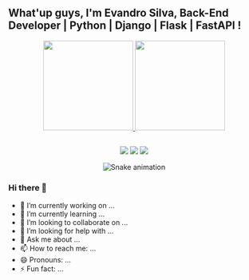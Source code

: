 ## What'up guys, I'm Evandro Silva, Back-End Developer | Python | Django | Flask | FastAPI !
<div align="center">
  <a href="https://github.com/Suspir0n">
  <img height="180em" src="https://github-readme-stats.vercel.app/api?username=Suspir0n&show_icons=true&theme=dracula&include_all_commits=true&count_private=true"/>
  <img height="180em" src="https://github-readme-stats.vercel.app/api/top-langs/?username=Suspir0n&layout=compact&langs_count=10&theme=dracula"/>
</div>
  
  ##
 
<div align="center"> 
  <a href="https://instagram.com/evandrosilvaoficial_" target="_blank"><img src="https://img.shields.io/badge/-Instagram-%23E4405F?style=for-the-badge&logo=instagram&logoColor=white" target="_blank"></a>
  <a href = "mailto:evandrosilva.profissional@gmail.com"><img src="https://img.shields.io/badge/-Gmail-%23333?style=for-the-badge&logo=gmail&logoColor=white" target="_blank"></a>
  <a href="https://www.linkedin.com/in/suspir0n/" target="_blank"><img src="https://img.shields.io/badge/-LinkedIn-%230077B5?style=for-the-badge&logo=linkedin&logoColor=white" target="_blank"></a> 
 
  ![Snake animation](https://github.com/Suspir0n/Suspir0n/blob/output/github-contribution-grid-snake.svg)
 
</div>


### Hi there 👋

- 🔭 I’m currently working on ...
- 🌱 I’m currently learning ...
- 👯 I’m looking to collaborate on ...
- 🤔 I’m looking for help with ...
- 💬 Ask me about ...
- 📫 How to reach me: ...
- 😄 Pronouns: ...
- ⚡ Fun fact: ...
